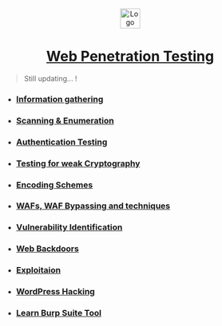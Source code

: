 <br />
<p align="center">
  <a href="https://github.com/sarathlalup">
    <img src="https://encrypted-tbn0.gstatic.com/images?q=tbn:ANd9GcS9GTygKCfb-y1CpR9-kO6KFxuFsPaot6O3JD7OMMf8xWLOh_57DA&s" alt="Logo" width="40" height="40">
  <h1 align="center">Web Penetration Testing </h1>
    
   </a>
  

  

 
</p>

> Still updating...   !

* ###  [  Information gathering](https://github.com/sarathlalup/Penetration-Testing/blob/master/Website%20Hacking/Web%20Information%20Gathering/README.md)

 * ###  [  Scanning & Enumeration](https://github.com/sarathlalup/Penetration-Testing/blob/master/Website%20Hacking/Web%20Scanning%20%26%20Enumeration/README.md)
   
 * ###  [ Authentication Testing](https://github.com/sarathlalup/Penetration-Testing/blob/master/Website%20Hacking/Authentication%20Testing/README.md )  

 * ###  [ Testing for weak Cryptography ](https://github.com/sarathlalup/Penetration-Testing/blob/master/Website%20Hacking/SSL%20%26%20TLS/README.md )
   
 * ###  [ Encoding Schemes](https://github.com/sarathlalup/Penetration-Testing/blob/master/Website%20Hacking/Encoding%20Schemes/README.md )
   
 * ###  [ WAFs, WAF Bypassing and techniques ](https://github.com/sarathlalup/Cyber-security/blob/master/Website%20Hacking/Bypassing-Web%20Application%20Firewalls/README.md )

* ###  [Vulnerability Identification](https://github.com/sarathlalup/Penetration-Testing/blob/master/Website%20Hacking/Web%20Vulnerability%20Scanning/README.md)
      
* ###  [ Web Backdoors](https://github.com/sarathlalup/Cyber-security/tree/master/Website%20Hacking/Web%20Backdoors)

* ###  [ Exploitaion](https://github.com/sarathlalup/Penetration-Testing/blob/master/Website%20Hacking/Web%20Attacks/README.md)

* ###  [ WordPress Hacking](https://github.com/sarathlalup/Penetration-Testing/blob/master/Website%20Hacking/WordPress%20Hacking/README.md )
* ###  [ Learn Burp Suite Tool](https://github.com/sarathlalup/Penetration-Testing/blob/master/Top%20Tools/Burp%20Suite/README.md )
